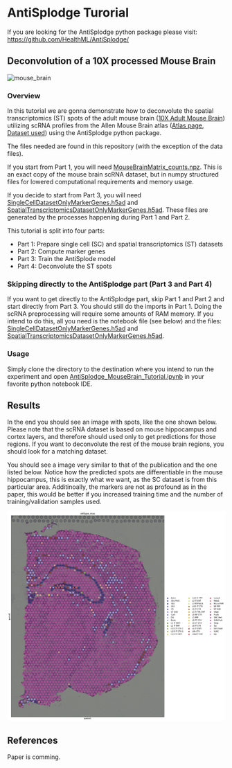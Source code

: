 # AntiSplodge Turorial 

If you are looking for the AntiSplodge python package please visit: https://github.com/HealthML/AntiSplodge/

## Deconvolution of a 10X processed Mouse Brain

![mouse_brain](https://github.com/HealthML/AntiSplodge_Turorial/blob/main/MouseBrain.png "MouseBrain.png")

### Overview

In this tutorial we are gonna demonstrate how to deconvolute the spatial transcriptomics (ST) spots of the adult mouse brain ([10X Adult Mouse Brain](https://support.10xgenomics.com/spatial-gene-expression/datasets/1.1.0/V1_Adult_Mouse_Brain)) utilizing scRNA profiles from the Allen Mouse Brain atlas ([Atlas page](https://portal.brain-map.org/atlases-and-data/rnaseq), [Dataset used](https://portal.brain-map.org/atlases-and-data/rnaseq/mouse-whole-cortex-and-hippocampus-smart-seq)) using the AntiSplodge python package. 

The files needed are found in this repository (with the exception of the data files). 

If you start from Part 1, you will need [MouseBrainMatrix_counts.npz](https://owncloud.hpi.de/s/PTisL0tuLRIsleB). This is an exact copy of the mouse brain scRNA dataset, but in numpy structured files for lowered computational requirements and memory usage.

If you decide to start from Part 3, you will need [SingleCellDatasetOnlyMarkerGenes.h5ad](https://owncloud.hpi.de/s/qDb5FhUsvvyG6rS) and 
[SpatialTranscriptomicsDatasetOnlyMarkerGenes.h5ad](https://owncloud.hpi.de/s/xAqYvW3XzoSX3Bp). These files are generated by the processes happening during Part 1 and Part 2. 

This tutorial is split into four parts:

- Part 1: Prepare single cell (SC) and spatial transcriptomics (ST) datasets
- Part 2: Compute marker genes
- Part 3: Train the AntiSplode model
- Part 4: Deconvolute the ST spots

### Skipping directly to the AntiSplodge part (Part 3 and Part 4)
If you want to get directly to the AntiSplodge part, skip Part 1 and Part 2 and start directly from Part 3. You should still do the imports in Part 1. Doing the scRNA preprocessing will require some amounts of RAM memory. If you intend to do this, all you need is the notebook file (see below) and the files: [SingleCellDatasetOnlyMarkerGenes.h5ad](SingleCellDatasetOnlyMarkerGenes.h5ad) and [SpatialTranscriptomicsDatasetOnlyMarkerGenes.h5ad](SpatialTranscriptomicsDatasetOnlyMarkerGenes.h5ad). 


### Usage

Simply clone the directory to the destination where you intend to run the experiment and open [AntiSplodge_MouseBrain_Tutorial.ipynb](AntiSplodge_MouseBrain_Tutorial.ipynb) in your favorite python notebook IDE.
## Results

In the end you should see an image with spots, like the one shown below. Please note that the scRNA dataset is based on mouse hippocampus and cortex layers, and therefore should used only to get predictions for those regions. If you want to deconvolute the rest of the mouse brain regions, you should look for a matching dataset. 

You should see a image very similar to that of the publication and the one listed below. Notice how the predicted spots are differentiable in the mouse hippocampus, this is exactly what we want, as the SC dataset is from this particular area. Additinoally, the markers are not as profound as in the paper, this would be better if you increased training time and the number of training/validation samples used.

![mouse_brain](https://github.com/HealthML/AntiSplodge_Turorial/blob/main/showMouseBrainPredictions.png "MouseBrainPredictions.png")

## References

Paper is comming.

